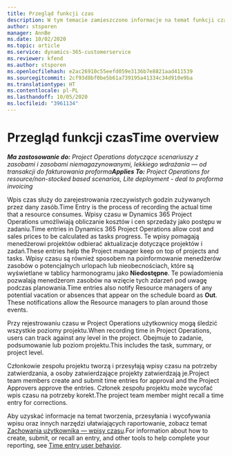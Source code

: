 ```yaml
---
title: Przegląd funkcji czas
description: W tym temacie zamieszczono informacje na temat funkcji czasu w Dynamics 365 Project Operations.
author: stsporen
manager: AnnBe
ms.date: 10/02/2020
ms.topic: article
ms.service: dynamics-365-customerservice
ms.reviewer: kfend
ms.author: stsporen
ms.openlocfilehash: e2ac26910c55eefd059e3136b7e8821aad411539
ms.sourcegitcommit: 2cf93d8bf0be5b61a739195a41334c34d910e9ba
ms.translationtype: HT
ms.contentlocale: pl-PL
ms.lasthandoff: 10/05/2020
ms.locfileid: "3961134"
---
```

# <a name="time-overview"></a><span data-ttu-id="08782-103">Przegląd funkcji czas</span><span class="sxs-lookup"><span data-stu-id="08782-103">Time overview</span></span>

<span data-ttu-id="08782-104">_**Ma zastosowanie do:** Project Operations dotyczące scenariuszy z zasobami i zasobami niemagazynowanymi, lekkiego wdrażania — od transakcji do fakturowania proforma_</span><span class="sxs-lookup"><span data-stu-id="08782-104">_**Applies To:** Project Operations for resource/non-stocked based scenarios, Lite deployment - deal to proforma invoicing_</span></span>

<span data-ttu-id="08782-105">Wpis czas służy do zarejestrowania rzeczywistych godzin zużywanych przez dany zasób.</span><span class="sxs-lookup"><span data-stu-id="08782-105">Time Entry is the process of recording the actual time that a resource consumes.</span></span> <span data-ttu-id="08782-106">Wpisy czasu w Dynamics 365 Project Operations umożliwiają obliczanie kosztów i cen sprzedaży jako postępu w zadaniu.</span><span class="sxs-lookup"><span data-stu-id="08782-106">Time entries in Dynamics 365 Project Operations allow cost and sales prices to be calculated as tasks progress.</span></span> <span data-ttu-id="08782-107">Te wpisy pomagają menedżerowi projektów odbierać aktualizacje dotyczące projektów i zadań.</span><span class="sxs-lookup"><span data-stu-id="08782-107">These entries help the Project manager keep on top of projects and tasks.</span></span> <span data-ttu-id="08782-108">Wpisy czasu są również sposobem na poinformowanie menedżerów zasobów o potencjalnych urlopach lub nieobecnościach, które są wyświetlane w tablicy harmonogramu jako **Niedostępne**. Te powiadomienia pozwalają menedżerom zasobów na wzięcie tych zdarzeń pod uwagę podczas planowania.</span><span class="sxs-lookup"><span data-stu-id="08782-108">Time entries also notify Resource managers of any potential vacation or absences that appear on the schedule board as **Out**. These notifications allow the Resource managers to plan around those events.</span></span>

<span data-ttu-id="08782-109">Przy rejestrowaniu czasu w Project Operations użytkownicy mogą śledzić wszystkie poziomy projektu.</span><span class="sxs-lookup"><span data-stu-id="08782-109">When recording time in Project Operations, users can track against any level in the project.</span></span> <span data-ttu-id="08782-110">Obejmuje to zadanie, podsumowanie lub poziom projektu.</span><span class="sxs-lookup"><span data-stu-id="08782-110">This includes the task, summary, or project level.</span></span>

<span data-ttu-id="08782-111">Członkowie zespołu projektu tworzą i przesyłają wpisy czasu na potrzeby zatwierdzania, a osoby zatwierdzające projekty zatwierdzają je.</span><span class="sxs-lookup"><span data-stu-id="08782-111">Project team members create and submit time entries for approval and the Project Approvers approve the entries.</span></span> <span data-ttu-id="08782-112">Członek zespołu projektu może wycofać wpis czasu na potrzeby korekt.</span><span class="sxs-lookup"><span data-stu-id="08782-112">The project team member might recall a time entry for corrections.</span></span>

<span data-ttu-id="08782-113">Aby uzyskać informacje na temat tworzenia, przesyłania i wycofywania wpisu oraz innych narzędzi ułatwiających raportowanie, zobacz temat [Zachowania użytkownika — wpisy czasu](ui-behavior-time.md).</span><span class="sxs-lookup"><span data-stu-id="08782-113">For information about how to create, submit, or recall an entry, and other tools to help complete your reporting, see [Time entry user behavior](ui-behavior-time.md).</span></span>

